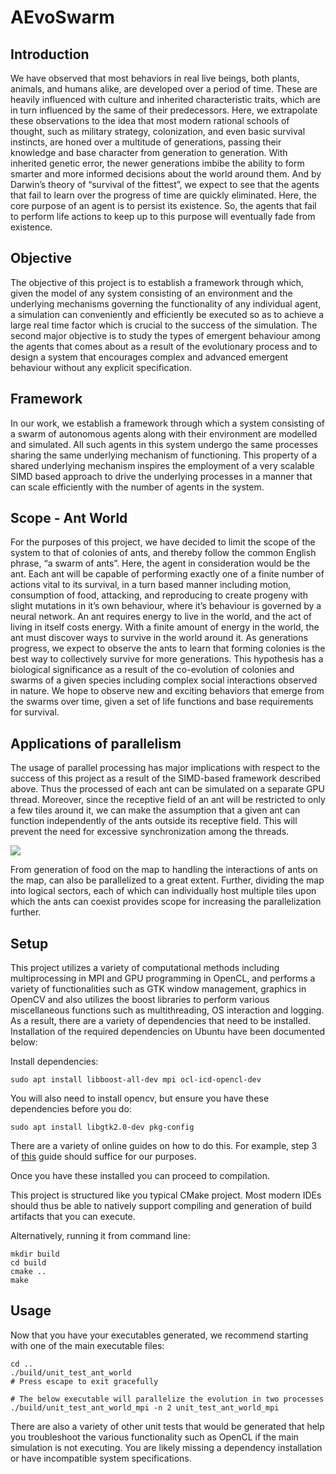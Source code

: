 AEvoSwarm
===

Introduction
---

We have observed that most behaviors in real live beings, both plants, animals, and humans alike, are developed over a period of time. These are heavily influenced with culture and inherited characteristic traits, which are in turn influenced by the same of their predecessors. Here, we extrapolate these observations to the idea that most modern rational schools of thought, such as military strategy, colonization, and even basic survival instincts, are honed over a multitude of generations, passing their knowledge and base character from generation to generation. With inherited genetic error, the newer generations imbibe the ability to form smarter and more informed decisions about the world around them. And by Darwin’s theory of “survival of the fittest”, we expect to see that the agents that fail to learn over the progress of time are quickly eliminated. Here, the core purpose of an agent is to persist its existence. So, the agents that fail to perform life actions to keep up to this purpose will eventually fade from existence.

Objective
---

The objective of this project is to establish a framework through which, given the model of any system consisting of an environment and the underlying mechanisms governing the functionality of any individual agent, a simulation can conveniently and efficiently be executed so as to achieve a large real time factor which is crucial to the success of the simulation.
The second major objective is to study the types of emergent behaviour among the agents that comes about as a result of the evolutionary process and to design a system that encourages complex and advanced emergent behaviour without any explicit specification.

Framework
---

In our work, we establish a framework through which a system consisting of a swarm of autonomous agents along with their environment are modelled and simulated. All such agents in this system undergo the same processes sharing the same underlying mechanism of functioning. This property of a shared underlying mechanism inspires the employment of a very scalable SIMD based approach to drive the underlying processes in a manner that can scale efficiently with the number of agents in the system.

Scope - Ant World
---

For the purposes of this project, we have decided to limit the scope of the system to that of colonies of ants, and thereby follow the common English phrase, “a swarm of ants”. Here, the agent in consideration would be the ant. Each ant will be capable of performing exactly one of a finite number of actions vital to its survival, in a turn based manner including motion, consumption of food, attacking, and reproducing to create progeny with slight mutations in it’s own behaviour, where it’s behaviour is governed by a neural network. An ant requires energy to live in the world, and the act of living in itself costs energy. With a finite amount of energy in the world, the ant must discover ways to survive in the world around it. As generations progress, we expect to observe the ants to learn that forming colonies is the best way to collectively survive for more generations. This hypothesis has a biological significance as a result of the co-evolution of colonies and swarms of a given species including complex social interactions observed in nature.
We hope to observe new and exciting behaviors that emerge from the swarms over time, given a set of life functions and base requirements for survival.

Applications of parallelism
---

The usage of parallel processing has major implications with respect to the success of this project as a result of the
SIMD-based framework described above. Thus the processed of each ant can be simulated on a separate GPU thread.
Moreover, since the receptive field of an ant will be restricted to only a few tiles around it, we can make the
assumption that a given ant can function independently of the ants outside its receptive field. This will prevent the
need for excessive synchronization among the threads.

![](https://media.githubusercontent.com/media/three-horsemen/AEvoSwarm/master/screenshots/mpi%20-n%204%20with%20task%20manager.png)

From generation of food on the map to handling the interactions of ants on the map, can also be parallelized to a great
extent. Further, dividing the map into logical sectors, each of which can individually host multiple tiles upon which
the ants can coexist provides scope for increasing the parallelization further.

Setup
---

This project utilizes a variety of computational methods including multiprocessing in MPI and GPU programming in OpenCL,
and performs a variety of functionalities such as GTK window management, graphics in OpenCV and also utilizes the boost
libraries to perform various miscellaneous functions such as multithreading, OS interaction and logging. As a result,
there are a variety of dependencies that need to be installed. Installation of the required dependencies on Ubuntu have
been documented below:

Install dependencies:

    sudo apt install libboost-all-dev mpi ocl-icd-opencl-dev

You will also need to install opencv, but ensure you have these dependencies before you do:

    sudo apt install libgtk2.0-dev pkg-config

There are a variety of online guides on how to do this. For example, step 3
of [this](https://www.pyimagesearch.com/2015/07/20/install-opencv-3-0-and-python-3-4-on-ubuntu/) guide should suffice
for our purposes.

Once you have these installed you can proceed to compilation.

This project is structured like you typical CMake project. Most modern IDEs should thus be able to natively support
compiling and generation of build artifacts that you can execute.

Alternatively, running it from command line:

    mkdir build
    cd build
    cmake ..
    make

Usage
---

Now that you have your executables generated, we recommend starting with one of the main executable files:

    cd ..
    ./build/unit_test_ant_world
    # Press escape to exit gracefully

    # The below executable will parallelize the evolution in two processes
    ./build/unit_test_ant_world_mpi -n 2 unit_test_ant_world_mpi

There are also a variety of other unit tests that would be generated that help you troubleshoot the various
functionality such as OpenCL if the main simulation is not executing. You are likely missing a dependency installation
or have incompatible system specifications.
